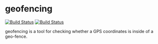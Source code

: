 # geofencing

[![Build Status](https://travis-ci.com/CarmenLee111/geofencing.svg?branch=dev)](https://travis-ci.com/CarmenLee111/geofencing)
[![Build Status](https://ci.appveyor.com/api/projects/status/github/CarmenLee111/SandboxJulia.jl?svg=true)](https://ci.appveyor.com/project/CarmenLee111/geofencing)

geofencing is a tool for checking whether a GPS coordinates is inside of a geo-fence.
 

